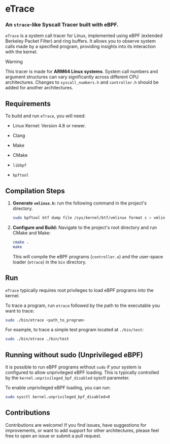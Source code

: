 # eTrace
### An `strace`-like Syscall Tracer built with eBPF.

`eTrace` is a system call tracer for Linux, implemented using eBPF (extended Berkeley Packet Filter) and ring buffers. It allows you to observe system calls made by a specified program, providing insights into its interaction with the kernel.

> [!WARNING]
> This tracer is made for **ARM64 Linux systems**. System call numbers and argument structures can vary significantly across different CPU architectures. Changes to `syscall_numbers.h` and `controller.h` should be added for another architectures.

## Requirements

To build and run `eTrace`, you will need:

* Linux Kernel: Version 4.8 or newer.

* Clang

* Make

* CMake

* `libbpf`

* `bpftool`

## Compilation Steps

1.  **Generate `vmlinux.h`:**
    run the following command in the project's directory.

    ```bash
    sudo bpftool btf dump file /sys/kernel/btf/vmlinux format c > vmlinux.h
    ```

2.  **Configure and Build:**
    Navigate to the project's root directory and run CMake and Make:

    ```bash
    cmake .
    make
    ```

    This will compile the eBPF programs (`controller.o`) and the user-space loader (`etrace`) in the `bin` directory.

## Run

`eTrace` typically requires root privileges to load eBPF programs into the kernel.

To trace a program, run `etrace` followed by the path to the executable you want to trace:

```bash
sudo ./bin/etrace <path_to_program>
```

For example, to trace a simple test program located at `./bin/test`:

```bash
sudo ./bin/etrace ./bin/test
```

## Running without sudo (Unprivileged eBPF)

It is possible to run eBPF programs without `sudo` if your system is configured to allow unprivileged eBPF loading. This is typically controlled by the `kernel.unprivileged_bpf_disabled` sysctl parameter.

To enable unprivileged eBPF loading, you can run:

```bash
sudo sysctl kernel.unprivileged_bpf_disabled=0
```


## Contributions

Contributions are welcome! If you find issues, have suggestions for improvements, or want to add support for other architectures, please feel free to open an issue or submit a pull request.
